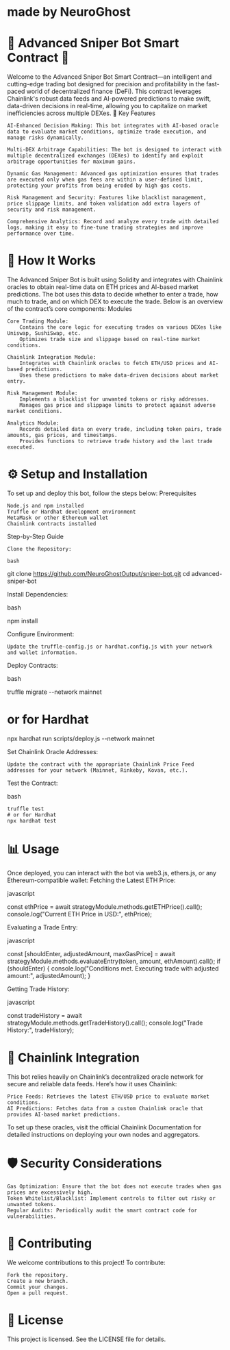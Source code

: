 <h1>made by NeuroGhost</h1>

<h1>🦅 Advanced Sniper Bot Smart Contract 🦅</h1>

Welcome to the Advanced Sniper Bot Smart Contract—an intelligent and cutting-edge trading bot designed for precision and profitability in the fast-paced world of decentralized finance (DeFi). This contract leverages Chainlink's robust data feeds and AI-powered predictions to make swift, data-driven decisions in real-time, allowing you to capitalize on market inefficiencies across multiple DEXes.
🌟 Key Features

    AI-Enhanced Decision Making: This bot integrates with AI-based oracle data to evaluate market conditions, optimize trade execution, and manage risks dynamically.

    Multi-DEX Arbitrage Capabilities: The bot is designed to interact with multiple decentralized exchanges (DEXes) to identify and exploit arbitrage opportunities for maximum gains.

    Dynamic Gas Management: Advanced gas optimization ensures that trades are executed only when gas fees are within a user-defined limit, protecting your profits from being eroded by high gas costs.

    Risk Management and Security: Features like blacklist management, price slippage limits, and token validation add extra layers of security and risk management.

    Comprehensive Analytics: Record and analyze every trade with detailed logs, making it easy to fine-tune trading strategies and improve performance over time.

<h1> 🚀 How It Works </h1>

The Advanced Sniper Bot is built using Solidity and integrates with Chainlink oracles to obtain real-time data on ETH prices and AI-based market predictions. The bot uses this data to decide whether to enter a trade, how much to trade, and on which DEX to execute the trade. Below is an overview of the contract’s core components:
Modules

    Core Trading Module:
        Contains the core logic for executing trades on various DEXes like Uniswap, SushiSwap, etc.
        Optimizes trade size and slippage based on real-time market conditions.

    Chainlink Integration Module:
        Integrates with Chainlink oracles to fetch ETH/USD prices and AI-based predictions.
        Uses these predictions to make data-driven decisions about market entry.

    Risk Management Module:
        Implements a blacklist for unwanted tokens or risky addresses.
        Manages gas price and slippage limits to protect against adverse market conditions.

    Analytics Module:
        Records detailed data on every trade, including token pairs, trade amounts, gas prices, and timestamps.
        Provides functions to retrieve trade history and the last trade executed.

<h1>⚙️ Setup and Installation </h1>

To set up and deploy this bot, follow the steps below:
Prerequisites

    Node.js and npm installed
    Truffle or Hardhat development environment
    MetaMask or other Ethereum wallet
    Chainlink contracts installed

Step-by-Step Guide

    Clone the Repository:

    bash

git clone https://github.com/NeuroGhostOutput/sniper-bot.git
cd advanced-sniper-bot

Install Dependencies:

bash

npm install

Configure Environment:

    Update the truffle-config.js or hardhat.config.js with your network and wallet information.

Deploy Contracts:

bash

truffle migrate --network mainnet

# or for Hardhat

npx hardhat run scripts/deploy.js --network mainnet

Set Chainlink Oracle Addresses:

    Update the contract with the appropriate Chainlink Price Feed addresses for your network (Mainnet, Rinkeby, Kovan, etc.).

Test the Contract:

bash

    truffle test
    # or for Hardhat
    npx hardhat test

<h1>📊 Usage</h1>

Once deployed, you can interact with the bot via web3.js, ethers.js, or any Ethereum-compatible wallet:
Fetching the Latest ETH Price:

javascript

const ethPrice = await strategyModule.methods.getETHPrice().call();
console.log("Current ETH Price in USD:", ethPrice);

Evaluating a Trade Entry:

javascript

const [shouldEnter, adjustedAmount, maxGasPrice] = await strategyModule.methods.evaluateEntry(token, amount, ethAmount).call();
if (shouldEnter) {
console.log("Conditions met. Executing trade with adjusted amount:", adjustedAmount);
}

Getting Trade History:

javascript

const tradeHistory = await strategyModule.methods.getTradeHistory().call();
console.log("Trade History:", tradeHistory);

<h1>📜 Chainlink Integration </h1>

This bot relies heavily on Chainlink’s decentralized oracle network for secure and reliable data feeds. Here’s how it uses Chainlink:

    Price Feeds: Retrieves the latest ETH/USD price to evaluate market conditions.
    AI Predictions: Fetches data from a custom Chainlink oracle that provides AI-based market predictions.

To set up these oracles, visit the official Chainlink Documentation for detailed instructions on deploying your own nodes and aggregators.
<h1>🛡️ Security Considerations</h1>

    Gas Optimization: Ensure that the bot does not execute trades when gas prices are excessively high.
    Token Whitelist/Blacklist: Implement controls to filter out risky or unwanted tokens.
    Regular Audits: Periodically audit the smart contract code for vulnerabilities.

<h1>👥 Contributing</h1>

We welcome contributions to this project! To contribute:

    Fork the repository.
    Create a new branch.
    Commit your changes.
    Open a pull request.

<h1>📝 License</h1>

This project is licensed. See the LICENSE file for details.
